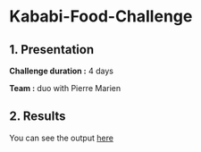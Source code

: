 # Kababi-Food-Challenge

## 1. Presentation 

**Challenge duration :** 4 days

**Team :** duo with Pierre Marien

## 2. Results 

You can see the output [here](https://antoinel74.github.io/Kababi-food/)
